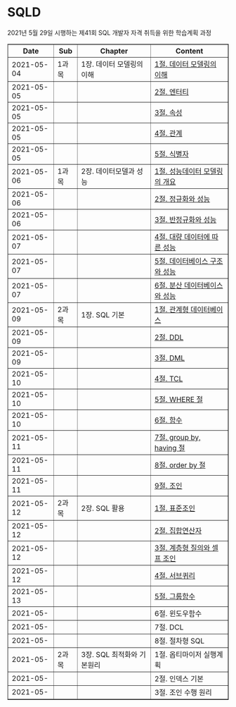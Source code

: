 # SQLD
  2021년 5월 29일 시행하는 제41회 SQL 개발자 자격 취득을 위한 학습계획 과정

<html>
  <table border="1">
    <th> Date </th>
    <th> Sub </th>
    <th> Chapter </th> 
    <th> Content </th>
    <tr>
      <td> 2021-05-04 </td>
      <td> 1과목 </td>
      <td> 1장. 데이터 모델링의 이해</a></td>
      <td><a href="https://github.com/YU-BYEONGJU/SQLD/blob/main/1-1-1_데이터%20모델링의%20이해.md"> 1절. 데이터 모델링의 이해 </td>
    </tr>
    <tr>
      <td> 2021-05-05 </td>
      <td>  </td>
      <td>  </td>
      <td><a href="https://github.com/YU-BYEONGJU/SQLD/blob/main/1-1-2_엔터티.md">2절. 엔터티</a></td>
    </tr>
    <tr>
      <td> 2021-05-05 </td>
      <td>  </td>
      <td>  </td>
      <td><a href="https://github.com/YU-BYEONGJU/SQLD/blob/main/1-1-3_속성.md">3절. 속성 </td>
    </tr>
    <tr>
      <td> 2021-05-05 </td>
      <td>  </td>
      <td>  </td>
      <td><a href="https://github.com/YU-BYEONGJU/SQLD/blob/main/1-1-4_관계.md">4절. 관계 </td>
    </tr>
    <tr>
      <td> 2021-05-05 </td>
      <td>  </td>
      <td>  </td>
      <td><a href="https://github.com/YU-BYEONGJU/SQLD/blob/main/1-1-5_식별자.md">5절. 식별자 </td>
    </tr>
    <tr>
      <td> 2021-05-06 </td>
      <td> 1과목 </td>
      <td> 2장. 데이터모델과 성능</td>
      <td><a href="https://github.com/YU-BYEONGJU/SQLD/blob/main/1-2-1_성능데이터 모델링의 개요.md">1절. 성능데이터 모델링의 개요 </td>
    </tr>
    <tr>
      <td> 2021-05-06 </td>
      <td> </td>
      <td> </td>
      <td><a href="https://github.com/YU-BYEONGJU/SQLD/blob/main/1-2-2_정규화와 성능.md">2절. 정규화와 성능 </td>
    </tr>
    <tr>
      <td> 2021-05-06 </td>
      <td> </td>
      <td> </td>
      <td><a href="https://github.com/YU-BYEONGJU/SQLD/blob/main/1-2-3_반정규화와 성능.md">3절. 반정규화와 성능 </td>
    </tr>
    <tr>
      <td> 2021-05-07 </td>
      <td> </td>
      <td> </td>
      <td><a href="https://github.com/YU-BYEONGJU/SQLD/blob/main/1-2-4_대량 데이터에 따른 성능.md">4절. 대량 데이터에 따른 성능 </td>
    </tr>
    <tr>
      <td> 2021-05-07 </td>
      <td> </td>
      <td> </td>
      <td><a href="https://github.com/YU-BYEONGJU/SQLD/blob/main/1-2-5_데이터베이스 구조와 성능.md">5절. 데이터베이스 구조와 성능 </td>
    </tr>
    <tr>
      <td> 2021-05-07 </td>
      <td> </td>
      <td> </td>
      <td><a href="https://github.com/YU-BYEONGJU/SQLD/blob/main/1-2-6_분산 데이터베이스와 성능.md">6절. 분산 데이터베이스와 성능 </td>
    </tr>
    <tr>
      <td> 2021-05-09 </td>
      <td> 2과목 </td>
      <td> 1장. SQL 기본</td>
      <td><a href="https://github.com/YU-BYEONGJU/SQLD/blob/main/2-1-1_관계형 데이터베이스.md">1절. 관계형 데이터베이스</a></td>
    </tr>
    <tr>
      <td> 2021-05-09 </td>
      <td>  </td>
      <td> </td>
      <td><a href="https://github.com/YU-BYEONGJU/SQLD/blob/main/2-1-2_DDL.md">2절. DDL</a></td>
    </tr>
    <tr>
      <td> 2021-05-09 </td>
      <td>  </td>
      <td> </td>
    <td> <a href="https://github.com/YU-BYEONGJU/SQLD/blob/main/2-1-3_DML.md">3절. DML</a></td>
    </tr>
    <tr>
      <td> 2021-05-10 </td>
      <td>  </td>
      <td> </td>
      <td><a href="https://github.com/YU-BYEONGJU/SQLD/blob/main/2-1-4_TCL.md">4절. TCL</a></td>
    </tr>
    <tr>
      <td> 2021-05-10 </td>
      <td>  </td>
      <td> </td>
      <td><a href="https://github.com/YU-BYEONGJU/SQLD/blob/main/2-1-5_WHERE 절.md"> 5절. WHERE 절 </a></td>
    </tr>
    <tr>
      <td> 2021-05-10 </td>
      <td> </td>
      <td> </td>
      <td><a href="https://github.com/YU-BYEONGJU/SQLD/blob/main/2-1-6_함수.md">6절. 함수</a></td>
    </tr>
    <tr>
      <td> 2021-05-11 </td>
      <td> </td>
      <td> </td>
      <td><a href="https://github.com/YU-BYEONGJU/SQLD/blob/main/2-1-7_group by, having 절.md">7절. group by, having 절</a> </td>
    </tr>
    <tr>
      <td> 2021-05-11 </td>
      <td> </td>
      <td> </td>
      <td> <a href="https://github.com/YU-BYEONGJU/SQLD/blob/main/2-1-8_order by 절.md">8절. order by 절</a></td>
    </tr>
    <tr>
      <td> 2021-05-11 </td>
      <td> </td>
      <td> </td>
      <td> <a href="https://github.com/YU-BYEONGJU/SQLD/blob/main/2-1-9_조인.md">9절. 조인</a></td>
    </tr>
    <tr>
      <td> 2021-05-12 </td>
      <td> 2과목</td>
      <td> 2장. SQL 활용</td>
      <td> <a href="https://github.com/YU-BYEONGJU/SQLD/blob/main/2-2-1_표준조인.md">1절. 표준조인</a></td>
    </tr>
    <tr>
      <td> 2021-05-12 </td>
      <td> </td>
      <td> </td>
      <td> <a href="https://github.com/YU-BYEONGJU/SQLD/blob/main/2-2-2_집합연산자.md">2절. 집합연산자</a> </td>
    </tr>
    <tr>
      <td> 2021-05-12 </td>
      <td> </td>
      <td> </td>
      <td> <a href="https://github.com/YU-BYEONGJU/SQLD/blob/main/2-2-3_계층형 질의와 셀프 조인.md">3절. 계층형 질의와 셀프 조인</a></td>
    </tr>
    <tr>
      <td> 2021-05-12 </td>
      <td> </td>
      <td> </td>
      <td><a href="https://github.com/YU-BYEONGJU/SQLD/blob/main/2-2-4_서브쿼리.md"> 4절. 서브퀴리</a></td>
    </tr>
    <tr>
      <td> 2021-05-13 </td>
      <td> </td>
      <td> </td>
      <td><a href="https://github.com/YU-BYEONGJU/SQLD/blob/main/2-2-5_그룹함수.md">5절. 그룹함수</a></td>
    </tr>
    <tr>
      <td> 2021-05- </td>
      <td> </td>
      <td> </td>
      <td> 6절. 윈도우함수 <a href="https://github.com/YU-BYEONGJU/SQLD/blob/main/"> </td>
    </tr>
    <tr>
      <td> 2021-05- </td>
      <td> </td>
      <td> </td>
      <td> 7절. DCL <a href="https://github.com/YU-BYEONGJU/SQLD/blob/main/"> </td>
    </tr>
    <tr>
      <td> 2021-05- </td>
      <td> </td>
      <td> </td>
      <td> 8절. 절차형 SQL <a href="https://github.com/YU-BYEONGJU/SQLD/blob/main/"> </td>
    </tr>
    <tr>
      <td> 2021-05- </td>
      <td> 2과목 </td>
      <td> 3장. SQL 최적화와 기본원리</td>
      <td> 1절. 옵티마이저 실행계획 <a href="https://github.com/YU-BYEONGJU/SQLD/blob/main/"> </td>
    </tr>
    <tr>
      <td> 2021-05- </td>
      <td> </td>
      <td> </td>
      <td> 2절. 인덱스 기본 <a href="https://github.com/YU-BYEONGJU/SQLD/blob/main/"> </td>
    </tr>
    <tr>
      <td> 2021-05- </td>
      <td> </td>
      <td> </td>
      <td> 3절. 조인 수행 원리 <a href="https://github.com/YU-BYEONGJU/SQLD/blob/main/"> </td>
    </tr>
  </table>
<html>
